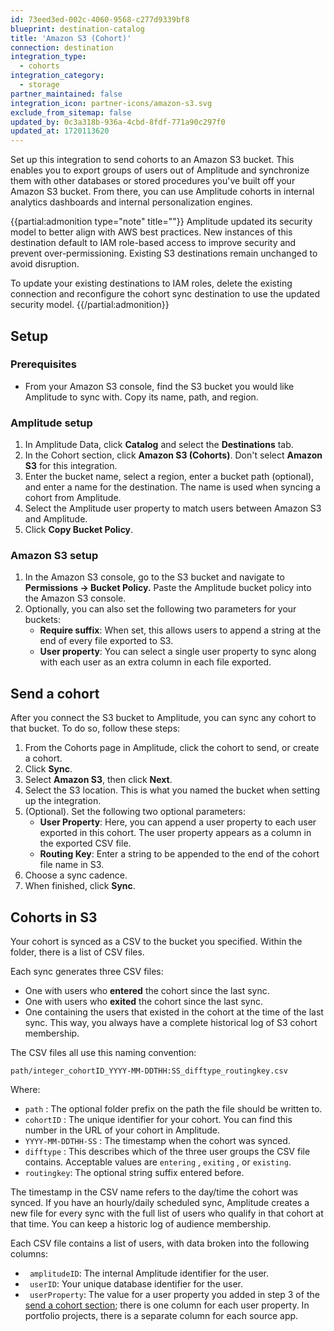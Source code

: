 ```yaml
---
id: 73eed3ed-002c-4060-9568-c277d9339bf8
blueprint: destination-catalog
title: 'Amazon S3 (Cohort)'
connection: destination
integration_type:
  - cohorts
integration_category:
  - storage
partner_maintained: false
integration_icon: partner-icons/amazon-s3.svg
exclude_from_sitemap: false
updated_by: 0c3a318b-936a-4cbd-8fdf-771a90c297f0
updated_at: 1720113620
---
```


Set up this integration to send cohorts to an Amazon S3 bucket. This enables you to export groups of users out of Amplitude and synchronize them with other databases or stored procedures you've built off your Amazon S3 bucket. From there, you can use Amplitude cohorts in internal analytics dashboards and internal personalization engines.

{{partial:admonition type="note" title=""}}
Amplitude updated its security model to better align with AWS best practices. New instances of this destination default to IAM role-based access to improve security and prevent over-permissioning. Existing S3 destinations remain unchanged to avoid disruption. 

To update your existing destinations to IAM roles, delete the existing connection and reconfigure the cohort sync destination to use the updated security model.
{{/partial:admonition}}

## Setup

### Prerequisites

- From your Amazon S3 console, find the S3 bucket you would like Amplitude to sync with. Copy its name, path, and region.

### Amplitude setup

1. In Amplitude Data, click **Catalog** and select the **Destinations** tab.
2. In the Cohort section, click **Amazon S3 (Cohorts)**. Don't select **Amazon S3** for this integration. 
3. Enter the bucket name, select a region, enter a bucket path (optional), and enter a name for the destination. The name is used when syncing a cohort from Amplitude. 
4. Select the Amplitude user property to match users between Amazon S3 and Amplitude. 
5. Click **Copy Bucket Policy**. 

### Amazon S3 setup

1. In the Amazon S3 console, go to the S3 bucket and navigate to **Permissions → Bucket Policy.** Paste the Amplitude bucket policy into the Amazon S3 console.
2. Optionally, you can also set the following two parameters for your buckets:
   - **Require suffix**: When set, this allows users to append a string at the end of every file exported to S3.
   - **User property**: You can select a single user property to sync along with each user as an extra column in each file exported.  

## Send a cohort

After you connect the S3 bucket to Amplitude, you can sync any cohort to that bucket. To do so, follow these steps:

1. From the Cohorts page in Amplitude, click the cohort to send, or create a cohort.
2. Click **Sync**.
3. Select **Amazon S3**, then click **Next**.
4. Select the S3 location. This is what you named the bucket when setting up the integration.
5. (Optional). Set the following two optional parameters:
   - **User Property**: Here, you can append a user property to each user exported in this cohort. The user property appears as a column in the exported CSV file.
   - **Routing Key**: Enter a string to be appended to the end of the cohort file name in S3.
6. Choose a sync cadence. 
7. When finished, click **Sync**.

## Cohorts in S3

Your cohort is synced as a CSV to the bucket you specified. Within the folder, there is a list of CSV files.

Each sync generates three CSV files: 

- One with users who **entered** the cohort since the last sync.
- One with users who **exited** the cohort since the last sync.
- One containing the users that existed in the cohort at the time of the last sync. This way, you always have a complete historical log of S3 cohort membership.

The CSV files all use this naming convention:

`path/integer_cohortID_YYYY-MM-DDTHH:SS_difftype_routingkey.csv`

Where:

- `path` : The optional folder prefix on the path the file should be written to.
- `cohortID` : The unique identifier for your cohort. You can find this number in the URL of your cohort in Amplitude.
- `YYYY-MM-DDTHH-SS` : The timestamp when the cohort was synced.
- `difftype` : This describes which of the three user groups the CSV file contains. Acceptable values are `entering` , `exiting` , or `existing`.
- `routingkey`: The optional string suffix entered before.

The timestamp in the CSV name refers to the day/time the cohort was synced. If you have an hourly/daily scheduled sync, Amplitude creates a new file for every sync with the full list of users who qualify in that cohort at that time. You can keep a historic log of audience membership.

Each CSV file contains a list of users, with data broken into the following columns:

- ` amplitudeID`: The internal Amplitude identifier for the user.
- ` userID`: Your unique database identifier for the user.
- ` userProperty`: The value for a user property you added in step 3 of the [send a cohort section](#send-a-cohort); there is one column for each user property. In portfolio projects, there is a separate column for each source app.

